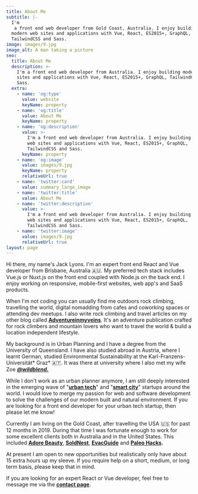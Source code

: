 ```yaml
---
title: About Me
subtitle: |-
  I'm
   a front end web developer from Gold Coast, Australia. I enjoy building 
  modern web sites and applications with Vue, React, ES2015+, GraphQL, 
  TailwindCSS and Sass.
image: images/9.jpg
image_alt: A man taking a picture
seo:
  title: About Me
  description: >-
    I'm a front end web developer from Australia. I enjoy building modern web
    sites and applications with Vue, React, ES2015+, GraphQL, TailwindCSS and
    Sass.
  extra:
    - name: 'og:type'
      value: website
      keyName: property
    - name: 'og:title'
      value: About Me
      keyName: property
    - name: 'og:description'
      value: >-
        I'm a front end web developer from Australia. I enjoy building modern
        web sites and applications with Vue, React, ES2015+, GraphQL,
        TailwindCSS and Sass.
      keyName: property
    - name: 'og:image'
      value: images/9.jpg
      keyName: property
      relativeUrl: true
    - name: 'twitter:card'
      value: summary_large_image
    - name: 'twitter:title'
      value: About Me
    - name: 'twitter:description'
      value: >-
        I'm a front end web developer from Australia. I enjoy building modern
        web sites and applications with Vue, React, ES2015+, GraphQL,
        TailwindCSS and Sass.
    - name: 'twitter:image'
      value: images/9.jpg
      relativeUrl: true
layout: page
---
```

Hi there, my name's Jack Lyons. I'm an expert front end React and Vue developer from Brisbane, Australia 🇦🇺. My preferred tech stack includes Vue.js or Nuxt.js on the front end coupled with Node.js on the back end. I enjoy working on responsive, mobile-first websites, web app's and SaaS products.

When I'm not coding you can usually find me outdoors rock climbing, travelling the world, digital nomadding from cafes and coworking spaces or attending dev meetups. I also write rock climbing and travel articles on my other blog called [**Adventureinmyveins**](https://www.adventureinmyveins.com). It's an adventure publication crafted for rock climbers and mountain lovers who want to travel the world & build a location independent lifestyle.

My background is in Urban Planning and I have a degree from the University of Queensland. I have also studied abroad in Austria, where I learnt German, studied Environmental Sustainability at the Karl-Franzens-Universität\* Graz\* 🇦🇹. It was there at university where I also met my wife Zoe [***@wildblend.***](https://www.instagram.com/wildblend/)

While I don't work as an urban planner anymore, I am still deeply interested in the emerging wave of "[**urban tech**](https://www.quora.com/What-is-urban-tech)" and "[**smart city**](https://en.wikipedia.org/wiki/Smart_city)" startups around the world. I would love to merge my passion for web and software development to solve the challenges of our modern built and natural environment. If you are looking for a front end developer for your urban tech startup, then please let me know!

Currently I am living on the Gold Coast, after travelling the USA 🇺🇸 for past 12 months in 2019. During that time I was fortunate enough to work for some excellent clients both in Australia and in the United States. This included [**Adore Beauty**](https://jacklyons.me/portfolio/adore-beauty/), [**SoldNest**](https://jacklyons.me/portfolio/soldnest/), [**EvacGuide**](https://jacklyons.me/portfolio/evac-guide/) and [**Paleo Hacks**](https://jacklyons.me/portfolio/paleohacks/)**.**

At present I am open to new opportunities but realistically only have about 15 extra hours up my sleeve. If you require help on a short, medium, or long term basis, please keep that in mind.

If you are looking for an expert React or Vue developer, feel free to message me via the [**contact page**](https://jacklyons.me/contact).

